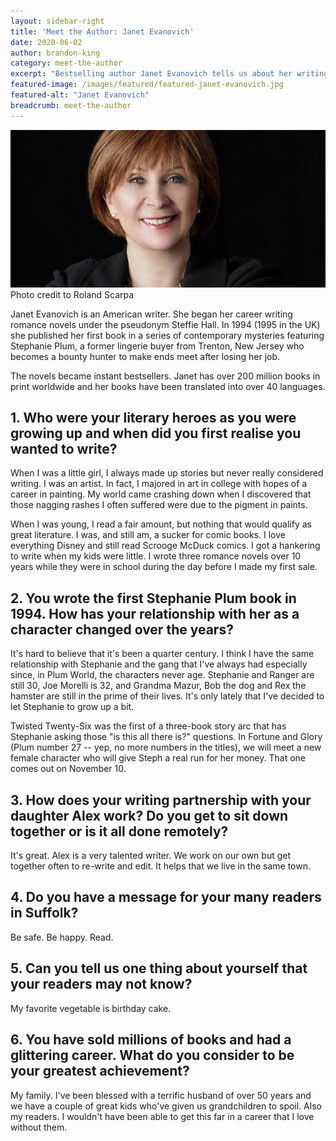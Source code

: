 ```yaml
---
layout: sidebar-right
title: 'Meet the Author: Janet Evanovich'
date: 2020-06-02
author: brandon-king
category: meet-the-author
excerpt: "Bestselling author Janet Evanovich tells us about her writing partnership with her daughter and how grateful she is for her family."
featured-image: /images/featured/featured-janet-evanovich.jpg
featured-alt: "Janet Evanovich"
breadcrumb: meet-the-author
---
```


![Janet Evanovich](/images/featured/featured-janet-evanovich.jpg)
Photo credit to Roland Scarpa

Janet Evanovich is an American writer. She began her career writing romance novels under the pseudonym Steffie Hall. In 1994 (1995 in the UK) she published her first book in a series of contemporary mysteries featuring Stephanie Plum, a former lingerie buyer from Trenton, New Jersey who becomes a bounty hunter to make ends meet after losing her job.

The novels became instant bestsellers. Janet has over 200 million books in print worldwide and her books have been translated into over 40 languages.

## 1. Who were your literary heroes as you were growing up and when did you first realise you wanted to write?

When I was a little girl, I always made up stories but never really considered writing. I was an artist. In fact, I majored in art in college with hopes of a career in painting. My world came crashing down when I discovered that those nagging rashes I often suffered were due to the pigment in paints.

When I was young, I read a fair amount, but nothing that would qualify as great literature. I was, and still am, a sucker for comic books.  I love everything Disney and still read Scrooge McDuck comics. I got a hankering to write when my kids were little. I wrote three romance novels over 10 years while they were in school during the day before I made my first sale.

## 2. You wrote the first Stephanie Plum book in 1994. How has your relationship with her as a character changed over the years?

It's hard to believe that it's been a quarter century. I think I have the same relationship with Stephanie and the gang that I've always had especially since, in Plum World, the characters never age. Stephanie and Ranger are still 30, Joe Morelli is 32, and Grandma Mazur, Bob the dog and Rex the hamster are still in the prime of their lives. It's only lately that I've decided to let Stephanie to grow up a bit.

Twisted Twenty-Six was the first of a three-book story arc that has Stephanie asking those "is this all there is?" questions. In Fortune and Glory (Plum number 27 -- yep, no more numbers in the titles), we will meet a new female character who will give Steph a real run for her money. That one comes out on November 10.

## 3. How does your writing partnership with your daughter Alex work? Do you get to sit down together or is it all done remotely?

It's great. Alex is a very talented writer. We work on our own but get together often to re-write and edit. It helps that we live in the same town.

## 4. Do you have a message for your many readers in Suffolk?  

Be safe. Be happy. Read.  

## 5. Can you tell us one thing about yourself that your readers may not know?  

My favorite vegetable is birthday cake.

## 6. You have sold millions of books and had a glittering career. What do you consider to be your greatest achievement?  

My family. I've been blessed with a terrific husband of over 50 years and we have a couple of great kids who've given us grandchildren to spoil. Also my readers. I wouldn't have been able to get this far in a career that I love without them.
